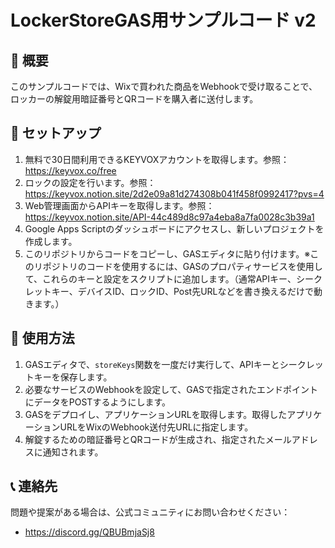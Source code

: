 # LockerStoreGAS用サンプルコード v2

## 📌 概要

このサンプルコードでは、Wixで買われた商品をWebhookで受け取ることで、ロッカーの解錠用暗証番号とQRコードを購入者に送付します。

## 🚀 セットアップ

1. 無料で30日間利用できるKEYVOXアカウントを取得します。参照：https://keyvox.co/free
2. ロックの設定を行います。参照：https://keyvox.notion.site/2d2e09a81d274308b041f458f0992417?pvs=4
3. Web管理画面からAPIキーを取得します。参照：https://keyvox.notion.site/API-44c489d8c97a4eba8a7fa0028c3b39a1
4. Google Apps Scriptのダッシュボードにアクセスし、新しいプロジェクトを作成します。
5. このリポジトリからコードをコピーし、GASエディタに貼り付けます。※このリポジトリのコードを使用するには、GASのプロパティサービスを使用して、これらのキーと設定をスクリプトに追加します。（通常APIキー、シークレットキー、デバイスID、ロックID、Post先URLなどを書き換えるだけで動きます。）

## 📝 使用方法

1. GASエディタで、`storeKeys`関数を一度だけ実行して、APIキーとシークレットキーを保存します。
2. 必要なサービスのWebhookを設定して、GASで指定されたエンドポイントにデータをPOSTするようにします。
3. GASをデプロイし、アプリケーションURLを取得します。取得したアプリケーションURLをWixのWebhook送付先URLに指定します。
4. 解錠するための暗証番号とQRコードが生成され、指定されたメールアドレスに通知されます。

## 📞 連絡先

問題や提案がある場合は、公式コミュニティにお問い合わせください：
- https://discord.gg/QBUBmjaSj8
